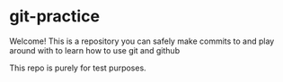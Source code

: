 # git-practice

Welcome! This is a repository you can safely make commits to and play around with to learn how to use git and github

This repo is purely for test purposes.
